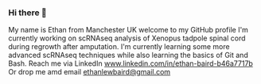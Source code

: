 ### Hi there 👋
My name is Ethan from Manchester UK welcome to my GitHub profile
I'm currently working on scRNAseq analysis of Xenopus tadpole spinal cord during regrowth after amputation.
I'm currently learning some more advanced scRNAseq techniques while also learning the basics of Git and Bash.
Reach me via LinkedIn www.linkedin.com/in/ethan-baird-b46a7717b
Or drop me amd email ethanlewbaird@gmail.com
<!--
**ethanlewisbaird/ethanlewisbaird** is a ✨ _special_ ✨ repository because its `README.md` (this file) appears on your GitHub profile.

Here are some ideas to get you started:

- 🔭 I’m currently working on ...
- 🌱 I’m currently learning ...
- 👯 I’m looking to collaborate on ...
- 🤔 I’m looking for help with ...
- 💬 Ask me about ...
- 📫 How to reach me: ...
- 😄 Pronouns: ...
- ⚡ Fun fact: ...
-->
